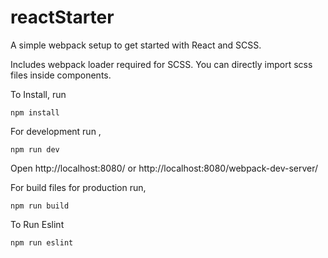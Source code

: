 # reactStarter
A simple webpack setup to get started with React and SCSS.

Includes webpack loader required for SCSS. You can directly import scss files inside components.

To Install, run
```
npm install
```

For development run ,
```
npm run dev
```

Open http://localhost:8080/ or http://localhost:8080/webpack-dev-server/

For build files for production run,
```
npm run build
```

To Run Eslint
```
npm run eslint
```